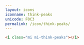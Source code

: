 ```yaml
---
layout: icons
iconname: think-peaks
unicode: F0C3
permalink: /icon/think-peaks/
---
```


``` html
<i class="mi mi-think-peaks"></i>
```
